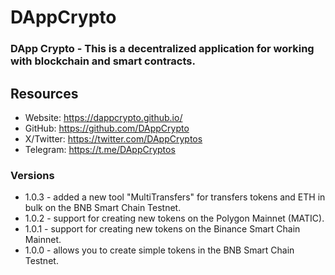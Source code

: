 # DAppCrypto
### DApp Crypto - This is a decentralized application for working with blockchain and smart contracts.

## Resources

- Website: https://dappcrypto.github.io/
- GitHub: https://github.com/DAppCrypto
- X/Twitter: https://twitter.com/DAppCryptos
- Telegram: https://t.me/DAppCryptos

### Versions
- 1.0.3 - added a new tool "MultiTransfers" for transfers tokens and ETH in bulk on the BNB Smart Chain Testnet.
- 1.0.2 - support for creating new tokens on the Polygon Mainnet (MATIC).
- 1.0.1 - support for creating new tokens on the Binance Smart Chain Mainnet.
- 1.0.0 - allows you to create simple tokens in the BNB Smart Chain Testnet.